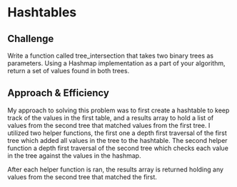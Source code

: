 # Hashtables

<!-- Short summary or background information -->


## Challenge
<!-- Description of the challenge -->
Write a function called tree_intersection that takes two binary trees as parameters.
Using a Hashmap implementation as a part of your algorithm, return a set of values found in both trees.

## Approach & Efficiency
<!-- What approach did you take? Why? What is the Big O space/time for this approach? -->

My approach to solving this problem was to first create a hashtable to keep track of the values in the first table, and a results array to hold a list of values from the second tree that matched values from the first tree. I utilized two helper functions, the first one a depth first traversal of the first tree which added all values in the tree to the hashtable. The second helper function a depth first traversal of the second tree which checks each value in the tree against the values in the hashmap.

After each helper function is ran, the results array is returned holding any values from the second tree that matched the first. 
